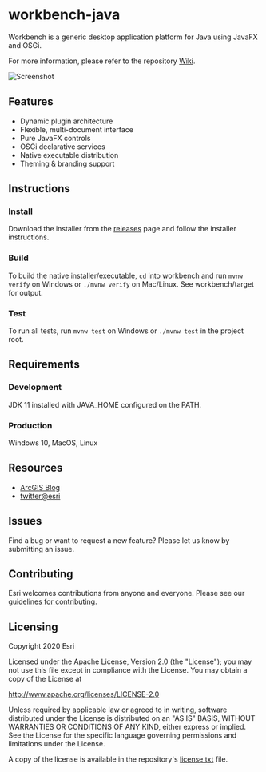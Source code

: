 # workbench-java

Workbench is a generic desktop application platform for Java using JavaFX and OSGi.

For more information, please refer to the repository [Wiki](https://github.com/ArcGIS/workbench-java/wiki).

![Screenshot](https://raw.github.com/ArcGIS/workbench-java/master/workbench-java.png)

## Features
* Dynamic plugin architecture
* Flexible, multi-document interface
* Pure JavaFX controls
* OSGi declarative services
* Native executable distribution
* Theming & branding support

## Instructions

### Install

Download the installer from the [releases](https://github.com/ArcGIS/workbench-java/releases) page and follow the installer instructions.

### Build

To build the native installer/executable, `cd` into workbench and run `mvnw verify` on Windows or `./mvnw verify` on Mac/Linux. See workbench/target for output.

### Test

To run all tests, run `mvnw test` on Windows or `./mvnw test` in the project root.

## Requirements

### Development

JDK 11 installed with JAVA_HOME configured on the PATH.

### Production

Windows 10, MacOS, Linux

## Resources

* [ArcGIS Blog](http://blogs.esri.com/esri/arcgis/)
* [twitter@esri](http://twitter.com/esri)

## Issues

Find a bug or want to request a new feature?  Please let us know by submitting an issue.

## Contributing

Esri welcomes contributions from anyone and everyone. Please see our [guidelines for contributing](https://github.com/esri/contributing).

## Licensing
Copyright 2020 Esri

Licensed under the Apache License, Version 2.0 (the "License");
you may not use this file except in compliance with the License.
You may obtain a copy of the License at

   http://www.apache.org/licenses/LICENSE-2.0

Unless required by applicable law or agreed to in writing, software
distributed under the License is distributed on an "AS IS" BASIS,
WITHOUT WARRANTIES OR CONDITIONS OF ANY KIND, either express or implied.
See the License for the specific language governing permissions and
limitations under the License.

A copy of the license is available in the repository's [license.txt]( https://raw.github.com/ArcGIS/workbench-java/master/license.txt) file.

